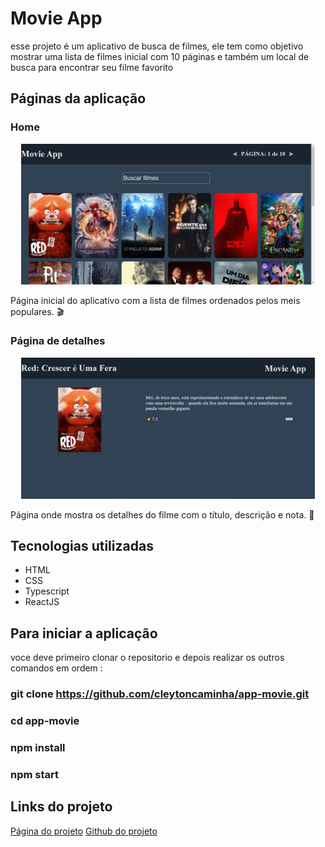 # Movie App

esse projeto é um aplicativo de busca de filmes, ele tem como objetivo mostrar uma lista de filmes inicial com 10 páginas e também um local de busca para encontrar seu filme favorito

## Páginas da aplicação

### Home
<p align="center"><img width="470" src="src/forReadMe/movieAppHome.png"></p>

 Página inicial do aplicativo com a lista de filmes ordenados pelos meis populares. 🎬

### Página de detalhes
<p align="center"><img width="470" src="src/forReadMe/movieAppDetail.png"></p>

Página onde mostra os detalhes do filme com o título, descrição e nota. 💙

## Tecnologias utilizadas

- HTML
- CSS
- Typescript
- ReactJS

## Para iniciar a aplicação

voce deve primeiro clonar o repositorio e depois realizar os outros comandos em ordem :

### git clone https://github.com/cleytoncaminha/app-movie.git

### cd app-movie

### npm install

### npm start

## Links do projeto
<a href="https://app-movie-orpin.vercel.app/">Página do projeto</a>
<a href="https://github.com/cleytoncaminha/app-movie.git">Github do projeto</a>
